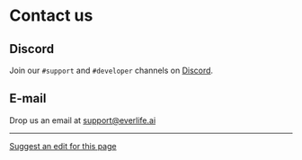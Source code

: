 # Contact us

## Discord

Join our `#support` and `#developer` channels on [Discord](https://discord.gg/nt9xsgM).

## E-mail

Drop us an email at [support@everlife.ai](mailto:support@everlife.ai)

- - - -
[Suggest an edit for this page](https://github.com/everlifeai/everlifeai.github.io/edit/master/docs/contact.md)
